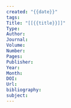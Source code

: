 ```yaml
---
created: "{{date}}"
tags: 
Title: "[[{{title}}]]"
Type: 
Author: 
Journal: 
Volume: 
Number: 
Pages: 
Publisher: 
Year: 
Month: 
DOI: 
Url: 
bibliography: 
subject:
---
```

